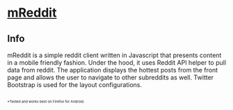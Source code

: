 <a href="http://stcode09.github.io/safepass/" >mReddit</a>
=======

<h2> Info </h2>
mReddit is a simple reddit client written in Javascript that presents content in a mobile friendly fashion. Under the hood, it uses Reddit API helper to pull data from reddit. The application displays the hottest posts from the front page and allows the user to navigate to other subreddits as well. Twitter Bootstrap is used for the layout configurations.
<br>
<br>
<p style="font-size:8px">*Tested and works best on Firefox for Android.</p> 
